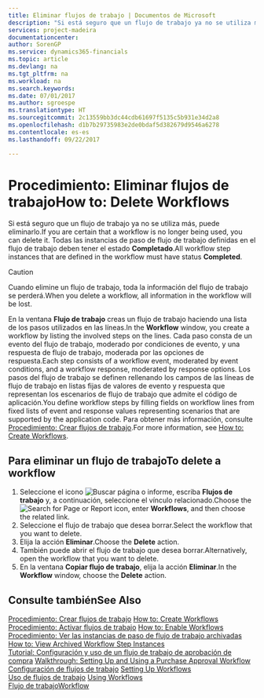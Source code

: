 ```yaml
---
title: Eliminar flujos de trabajo | Documentos de Microsoft
description: "Si está seguro que un flujo de trabajo ya no se utiliza más, puede eliminarlo. Todas las instancias de paso de flujo de trabajo definidas en el flujo de trabajo deben tener el estado **Completado**."
services: project-madeira
documentationcenter: 
author: SorenGP
ms.service: dynamics365-financials
ms.topic: article
ms.devlang: na
ms.tgt_pltfrm: na
ms.workload: na
ms.search.keywords: 
ms.date: 07/01/2017
ms.author: sgroespe
ms.translationtype: HT
ms.sourcegitcommit: 2c13559bb3dc44cdb61697f5135c5b931e34d2a8
ms.openlocfilehash: d1b7b29735983e2de0bdaf5d382679d9546a6278
ms.contentlocale: es-es
ms.lasthandoff: 09/22/2017

---
```

# <a name="how-to-delete-workflows"></a><span data-ttu-id="5b3db-104">Procedimiento: Eliminar flujos de trabajo</span><span class="sxs-lookup"><span data-stu-id="5b3db-104">How to: Delete Workflows</span></span>
<span data-ttu-id="5b3db-105">Si está seguro que un flujo de trabajo ya no se utiliza más, puede eliminarlo.</span><span class="sxs-lookup"><span data-stu-id="5b3db-105">If you are certain that a workflow is no longer being used, you can delete it.</span></span> <span data-ttu-id="5b3db-106">Todas las instancias de paso de flujo de trabajo definidas en el flujo de trabajo deben tener el estado **Completado**.</span><span class="sxs-lookup"><span data-stu-id="5b3db-106">All workflow step instances that are defined in the workflow must have status **Completed**.</span></span>  

> [!CAUTION]  
>  <span data-ttu-id="5b3db-107">Cuando elimine un flujo de trabajo, toda la información del flujo de trabajo se perderá.</span><span class="sxs-lookup"><span data-stu-id="5b3db-107">When you delete a workflow, all information in the workflow will be lost.</span></span>  

 <span data-ttu-id="5b3db-108">En la ventana **Flujo de trabajo** creas un flujo de trabajo haciendo una lista de los pasos utilizados en las líneas.</span><span class="sxs-lookup"><span data-stu-id="5b3db-108">In the **Workflow** window, you create a workflow by listing the involved steps on the lines.</span></span> <span data-ttu-id="5b3db-109">Cada paso consta de un evento del flujo de trabajo, moderado por condiciones de evento, y una respuesta de flujo de trabajo, moderada por las opciones de respuesta.</span><span class="sxs-lookup"><span data-stu-id="5b3db-109">Each step consists of a workflow event, moderated by event conditions, and a workflow response, moderated by response options.</span></span> <span data-ttu-id="5b3db-110">Los pasos del flujo de trabajo se definen rellenando los campos de las líneas de flujo de trabajo en listas fijas de valores de evento y respuesta que representan los escenarios de flujo de trabajo que admite el código de aplicación.</span><span class="sxs-lookup"><span data-stu-id="5b3db-110">You define workflow steps by filling fields on workflow lines from fixed lists of event and response values representing scenarios that are supported by the application code.</span></span> <span data-ttu-id="5b3db-111">Para obtener más información, consulte [Procedimiento: Crear flujos de trabajo](across-how-to-create-workflows.md).</span><span class="sxs-lookup"><span data-stu-id="5b3db-111">For more information, see [How to: Create Workflows](across-how-to-create-workflows.md).</span></span>  

## <a name="to-delete-a-workflow"></a><span data-ttu-id="5b3db-112">Para eliminar un flujo de trabajo</span><span class="sxs-lookup"><span data-stu-id="5b3db-112">To delete a workflow</span></span>  
1.  <span data-ttu-id="5b3db-113">Seleccione el icono ![Buscar página o informe](media/ui-search/search_small.png "icono Buscar página o informe"), escriba **Flujos de trabajo** y, a continuación, seleccione el vínculo relacionado.</span><span class="sxs-lookup"><span data-stu-id="5b3db-113">Choose the ![Search for Page or Report](media/ui-search/search_small.png "Search for Page or Report icon") icon, enter **Workflows**, and then choose the related link.</span></span>  
2.  <span data-ttu-id="5b3db-114">Seleccione el flujo de trabajo que desea borrar.</span><span class="sxs-lookup"><span data-stu-id="5b3db-114">Select the workflow that you want to delete.</span></span>  
3.  <span data-ttu-id="5b3db-115">Elija la acción **Eliminar**.</span><span class="sxs-lookup"><span data-stu-id="5b3db-115">Choose the **Delete** action.</span></span>  
4.  <span data-ttu-id="5b3db-116">También puede abrir el flujo de trabajo que desea borrar.</span><span class="sxs-lookup"><span data-stu-id="5b3db-116">Alternatively, open the workflow that you want to delete.</span></span>  
5.  <span data-ttu-id="5b3db-117">En la ventana **Copiar flujo de trabajo**, elija la acción **Eliminar**.</span><span class="sxs-lookup"><span data-stu-id="5b3db-117">In the **Workflow** window, choose the **Delete** action.</span></span>  

## <a name="see-also"></a><span data-ttu-id="5b3db-118">Consulte también</span><span class="sxs-lookup"><span data-stu-id="5b3db-118">See Also</span></span>  
 <span data-ttu-id="5b3db-119">[Procedimiento: Crear flujos de trabajo](across-how-to-create-workflows.md) </span><span class="sxs-lookup"><span data-stu-id="5b3db-119">[How to: Create Workflows](across-how-to-create-workflows.md) </span></span>  
 <span data-ttu-id="5b3db-120">[Procedimiento: Activar flujos de trabajo](across-how-to-enable-workflows.md) </span><span class="sxs-lookup"><span data-stu-id="5b3db-120">[How to: Enable Workflows](across-how-to-enable-workflows.md) </span></span>  
 <span data-ttu-id="5b3db-121">[Procedimiento: Ver las instancias de paso de flujo de trabajo archivadas](across-how-to-view-archived-workflow-step-instances.md) </span><span class="sxs-lookup"><span data-stu-id="5b3db-121">[How to: View Archived Workflow Step Instances](across-how-to-view-archived-workflow-step-instances.md) </span></span>  
 <span data-ttu-id="5b3db-122">[Tutorial: Configuración y uso de un flujo de trabajo de aprobación de compra](walkthrough-setting-up-and-using-a-purchase-approval-workflow.md) </span><span class="sxs-lookup"><span data-stu-id="5b3db-122">[Walkthrough: Setting Up and Using a Purchase Approval Workflow](walkthrough-setting-up-and-using-a-purchase-approval-workflow.md) </span></span>  
 <span data-ttu-id="5b3db-123">[Configuración de flujos de trabajo](across-set-up-workflows.md) </span><span class="sxs-lookup"><span data-stu-id="5b3db-123">[Setting Up Workflows](across-set-up-workflows.md) </span></span>  
 <span data-ttu-id="5b3db-124">[Uso de flujos de trabajo](across-use-workflows.md) </span><span class="sxs-lookup"><span data-stu-id="5b3db-124">[Using Workflows](across-use-workflows.md) </span></span>  
 [<span data-ttu-id="5b3db-125">Flujo de trabajo</span><span class="sxs-lookup"><span data-stu-id="5b3db-125">Workflow</span></span>](across-workflow.md)   

